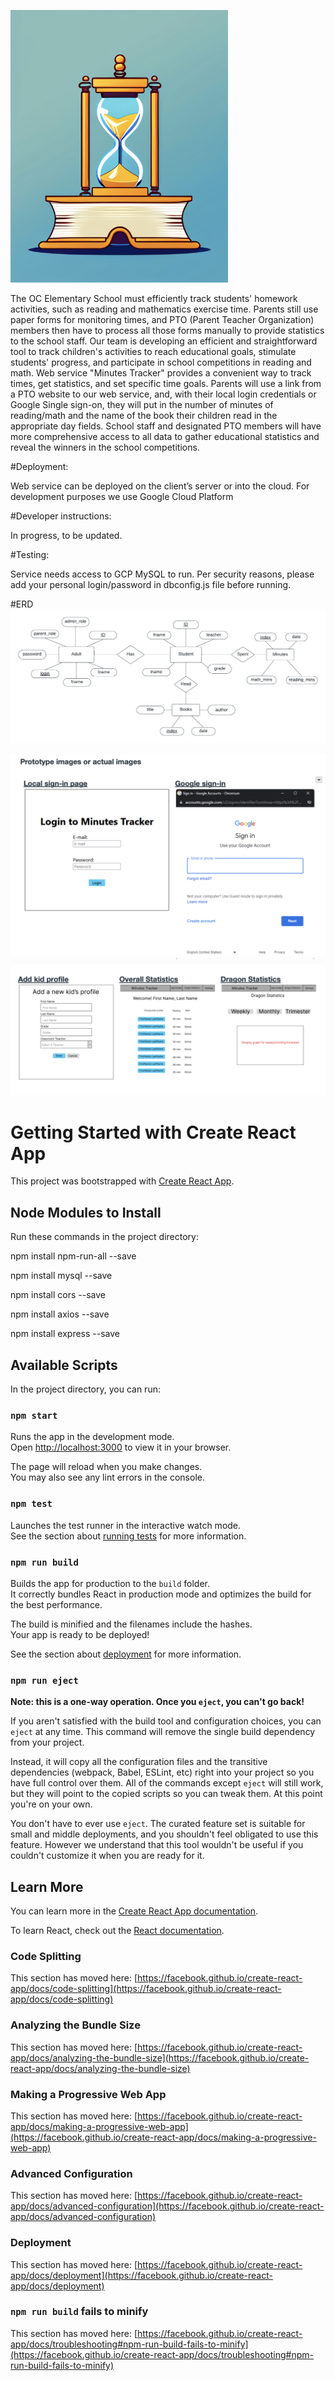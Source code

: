 ![Read 1](Read%201.png)

The OC Elementary School must efficiently track students' homework activities, such as reading and mathematics exercise time. Parents still use paper forms for monitoring times, and PTO (Parent Teacher Organization) members then have to process all those forms manually to provide statistics to the school staff. Our team is developing an efficient and straightforward tool to track children's activities to reach educational goals, stimulate students' progress, and participate in school competitions in reading and math. Web service "Minutes Tracker" provides a convenient way to track times, get statistics, and set specific time goals. Parents will use a link from a PTO website to our web service, and, with their local login credentials or Google Single sign-on, they will put in the number of minutes of reading/math and the name of the book their children read in the appropriate day fields. School staff and designated PTO members will have more comprehensive access to all data to gather educational statistics and reveal the winners in the school competitions.

#Deployment:

Web service can be deployed on the client’s server or into the cloud. For development purposes we use Google Cloud Platform

#Developer instructions:

In progress, to be updated.

#Testing:

Service needs access to GCP MySQL to run. Per security reasons, please add your personal login/password in dbconfig.js file before running.

#ERD
![Read 1](Read%202.png)


![Read 1](Read%203.png)
![Read 1](Read%204.png)






# Getting Started with Create React App

This project was bootstrapped with [Create React App](https://github.com/facebook/create-react-app).

## Node Modules to Install

Run these commands in the project directory:

npm install npm-run-all --save

npm install mysql --save

npm install cors --save

npm install axios --save

npm install express --save

## Available Scripts

In the project directory, you can run:

### `npm start`

Runs the app in the development mode.\
Open [http://localhost:3000](http://localhost:3000) to view it in your browser.

The page will reload when you make changes.\
You may also see any lint errors in the console.

### `npm test`

Launches the test runner in the interactive watch mode.\
See the section about [running tests](https://facebook.github.io/create-react-app/docs/running-tests) for more information.

### `npm run build`

Builds the app for production to the `build` folder.\
It correctly bundles React in production mode and optimizes the build for the best performance.

The build is minified and the filenames include the hashes.\
Your app is ready to be deployed!

See the section about [deployment](https://facebook.github.io/create-react-app/docs/deployment) for more information.

### `npm run eject`

**Note: this is a one-way operation. Once you `eject`, you can't go back!**

If you aren't satisfied with the build tool and configuration choices, you can `eject` at any time. This command will remove the single build dependency from your project.

Instead, it will copy all the configuration files and the transitive dependencies (webpack, Babel, ESLint, etc) right into your project so you have full control over them. All of the commands except `eject` will still work, but they will point to the copied scripts so you can tweak them. At this point you're on your own.

You don't have to ever use `eject`. The curated feature set is suitable for small and middle deployments, and you shouldn't feel obligated to use this feature. However we understand that this tool wouldn't be useful if you couldn't customize it when you are ready for it.

## Learn More

You can learn more in the [Create React App documentation](https://facebook.github.io/create-react-app/docs/getting-started).

To learn React, check out the [React documentation](https://reactjs.org/).

### Code Splitting

This section has moved here: [https://facebook.github.io/create-react-app/docs/code-splitting](https://facebook.github.io/create-react-app/docs/code-splitting)

### Analyzing the Bundle Size

This section has moved here: [https://facebook.github.io/create-react-app/docs/analyzing-the-bundle-size](https://facebook.github.io/create-react-app/docs/analyzing-the-bundle-size)

### Making a Progressive Web App

This section has moved here: [https://facebook.github.io/create-react-app/docs/making-a-progressive-web-app](https://facebook.github.io/create-react-app/docs/making-a-progressive-web-app)

### Advanced Configuration

This section has moved here: [https://facebook.github.io/create-react-app/docs/advanced-configuration](https://facebook.github.io/create-react-app/docs/advanced-configuration)

### Deployment

This section has moved here: [https://facebook.github.io/create-react-app/docs/deployment](https://facebook.github.io/create-react-app/docs/deployment)

### `npm run build` fails to minify

This section has moved here: [https://facebook.github.io/create-react-app/docs/troubleshooting#npm-run-build-fails-to-minify](https://facebook.github.io/create-react-app/docs/troubleshooting#npm-run-build-fails-to-minify)
